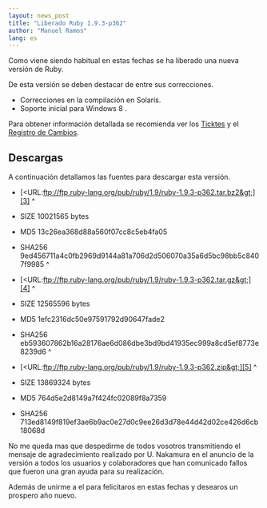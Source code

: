 ```yaml
---
layout: news_post
title: "Liberado Ruby 1.9.3-p362"
author: "Manuel Ramos"
lang: es
---
```


Como viene siendo habitual en estas fechas se ha liberado una nueva
versión de Ruby.

De esta versión se deben destacar de entre sus correcciones.

* Correcciones en la compilación en Solaris.
* Soporte inicial para Windows 8 .

Para obtener información detallada se recomienda ver los [Ticktes][1] y
el [Registro de Cambios][2].

## Descargas

A continuación detallamos las fuentes para descargar esta versión.

* [&lt;URL:ftp://ftp.ruby-lang.org/pub/ruby/1.9/ruby-1.9.3-p362.tar.bz2&gt;][3]
^

* SIZE 10021565 bytes
* MD5 13c26ea368d88a560f07cc8c5eb4fa05
* SHA256
  9ed456711a4c0fb2969d9144a81a706d2d506070a35a6d5bc98bb5c8407f9985
^

* [&lt;URL:ftp://ftp.ruby-lang.org/pub/ruby/1.9/ruby-1.9.3-p362.tar.gz&gt;][4]
^

* SIZE 12565596 bytes
* MD5 1efc2316dc50e97591792d90647fade2
* SHA256
  eb593607862b16a28176ae6d086dbe3bd9bd41935ec999a8cd5ef8773e8239d6
^

* [&lt;URL:ftp://ftp.ruby-lang.org/pub/ruby/1.9/ruby-1.9.3-p362.zip&gt;][5]
^

* SIZE 13869324 bytes
* MD5 764d5e2d8149a7f424fc02089f8a7359
* SHA256
  713ed8149f819ef3ae6b9ac0e27d0c9ee26d3d78e44d42d02ce426d6cb18068d

No me queda mas que despedirme de todos vosotros transmitiendo el
mensaje de agradecimiento realizado por U. Nakamura en el anuncio de la
versión a todos los usuarios y colaboradores que han comunicado fallos
que fueron una gran ayuda para su realización.

Además de unirme a el para felicitaros en estas fechas y desearos un
prospero año nuevo.



[1]: https://bugs.ruby-lang.org/projects/ruby-193/issues?set_filter=1&amp;status_id=5 
[2]: http://svn.ruby-lang.org/repos/ruby/tags/v1_9_3_362/ChangeLog 
[3]: ftp://ftp.ruby-lang.org/pub/ruby/1.9/ruby-1.9.3-p362.tar.bz2 
[4]: ftp://ftp.ruby-lang.org/pub/ruby/1.9/ruby-1.9.3-p362.tar.gz 
[5]: ftp://ftp.ruby-lang.org/pub/ruby/1.9/ruby-1.9.3-p362.zip 
